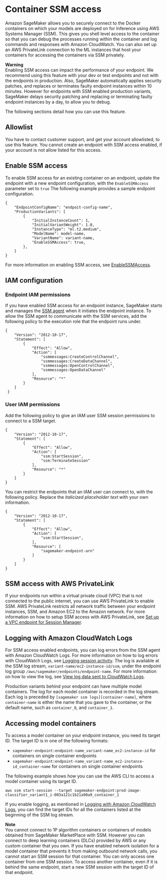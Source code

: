 # Container SSM access<a name="ssm-access"></a>

 Amazon SageMaker allows you to securely connect to the Docker containers on which your models are deployed on for Inference using AWS Systems Manager \(SSM\)\. This gives you shell level access to the container so that you can debug the processes running within the container and log commands and responses with Amazon CloudWatch\. You can also set up an AWS PrivateLink connection to the ML instances that host your containers for accessing the containers via SSM privately\. 

**Warning**  
 Enabling SSM access can impact the performance of your endpoint\. We recommend using this feature with your dev or test endpoints and not with the endpoints in production\. Also, SageMaker automatically applies security patches, and replaces or terminates faulty endpoint instances within 10 minutes\. However for endpoints with SSM enabled production variants, SageMaker delays security patching and replacing or terminating faulty endpoint instances by a day, to allow you to debug\. 

 The following sections detail how you can use this feature\. 

## Allowlist<a name="ssm-access-allowlist"></a>

 You have to contact customer support, and get your account allowlisted, to use this feature\. You cannot create an endpoint with SSM access enabled, if your account is not allow listed for this access\. 

## Enable SSM access<a name="ssm-access-enable"></a>

 To enable SSM access for an existing container on an endpoint, update the endpoint with a new endpoint configuration, with the `EnableSSMAccess` parameter set to `true` The following example provides a sample endpoint configuration\. 

```
{
    "EndpointConfigName": "endpoit-config-name",
    "ProductionVariants": [
        {
            "InitialInstanceCount": 1,
            "InitialVariantWeight": 1.0,
            "InstanceType": "ml.t2.medium",
            "ModelName": model-name,
            "VariantName": variant-name,
            "EnableSSMAccess": true,
        },
    ]
}
```

 For more information on enabling SSM access, see [EnableSSMAccess](https://docs.aws.amazon.com/sagemaker/latest/APIReference/API_ProductionVariant.html#API_EnableSSMAccess)\. 

## IAM configuration<a name="ssm-access-iam"></a>

### Endpoint IAM permissions<a name="ssm-access-iam-endpoint"></a>

 If you have enabled SSM access for an endpoint instance, SageMaker starts and manages the [SSM agent](https://docs.aws.amazon.com/systems-manager/latest/userguide/ssm-agent.html) when it initiates the endpoint instance\. To allow the SSM agent to communicate with the SSM services, add the following policy to the execution role that the endpoint runs under\. 

```
{
    "Version": "2012-10-17",            
    "Statement": [
        {
            "Effect": "Allow",
            "Action": [
                "ssmmessages:CreateControlChannel",
                "ssmmessages:CreateDataChannel",
                "ssmmessages:OpenControlChannel",
                "ssmmessages:OpenDataChannel"
            ],
            "Resource": "*"    
        }
    ]
 }
```

### User IAM permissions<a name="ssm-access-iam-user"></a>

 Add the following policy to give an IAM user SSM session permissions to connect to a SSM target\. 

```
{
    "Version": "2012-10-17",            
    "Statement": [
        {
            "Effect": "Allow",
            "Action": [
                "ssm:StartSession",
                "ssm:TerminateSession"
            ],
            "Resource": "*"    
        }
    ]
}
```

 You can restrict the endpoints that an IAM user can connect to, with the following policy\. Replace the *italicized placeholder text* with your own information\. 

```
{
    "Version": "2012-10-17",            
    "Statement": [
        {
            "Effect": "Allow",
            "Action": [
                "ssm:StartSession",
            ],
            "Resource": [
                "sagemaker-endpoint-arn"
            ]    
        }
    ]
}
```

## SSM access with AWS PrivateLink<a name="ssm-access-privatelink"></a>

 If your endpoints run within a virtual private cloud \(VPC\) that is not connected to the public internet, you can use AWS PrivateLink to enable SSM\. AWS PrivateLink restricts all network traffic between your endpoint instances, SSM, and Amazon EC2 to the Amazon network\. For more information on how to setup SSM access with AWS PrivateLink, see [Set up a VPC endpoint for Session Manager](https://docs.aws.amazon.com/systems-manager/latest/userguide/session-manager-getting-started-privatelink.html)\. 

## Logging with Amazon CloudWatch Logs<a name="ssm-access-logging"></a>

 For SSM access enabled endpoints, you can log errors from the SSM agent with Amazon CloudWatch Logs\. For more information on how to log errors with CloudWatch Logs, see [Logging session activity](https://docs.aws.amazon.com/systems-manager/latest/userguide/session-manager-logging.html)\. The log is available at the SSM log stream, `variant-name/ec2-instance-id/ssm`, under the endpoint log group `/aws/sagemaker/endpoints/endpoint-name`\. For more information on how to view the log, see [View log data sent to CloudWatch Logs](https://docs.aws.amazon.com/AmazonCloudWatch/latest/logs/Working-with-log-groups-and-streams.html#ViewingLogData)\. 

 Production variants behind your endpoint can have multiple model containers\. The log for each model container is recorded in the log stream\. Each log is preceded by `[sagemaker ssm logs][container-name]`, where `container-name` is either the name that you gave to the container, or the default name, such as `container_0`, and `container_1`\. 

## Accessing model containers<a name="ssm-access-container"></a>

 To access a model container on your endpoint instance, you need its target ID\. The target ID is in one of the following formats: 
+  `sagemaker-endpoint:endpoint-name_variant-name_ec2-instance-id` for containers on single container endpoints 
+  `sagemaker-endpoint:endpoint-name_variant-name_ec2-instance-id_container-name` for containers on single container endpoints 

 The following example shows how you can use the AWS CLI to access a model container using its target ID\. 

```
aws ssm start-session --target sagemaker-endpoint:prod-image-classifier_variant1_i-003a121c1b21a90a9_container_1
```

 If you enable logging, as mentioned in [Logging with Amazon CloudWatch Logs](#ssm-access-logging), you can find the target IDs for all the containers listed at the beginning of the SSM log stream\. 

**Note**  
 You cannot connect to 1P algorithm containers or containers of models obtained from SageMaker MarketPlace with SSM\. However you can connect to deep learning containers \(DLCs\) provided by AWS or any custom container that you own\. 
 If you have enabled network isolation for a model container that prevents it from making outbound network calls, you cannot start an SSM session for that container\. 
 You can only access one container from one SSM session\. To access another container, even if it is behind the same endpoint, start a new SSM session with the target ID of that endpoint\. 